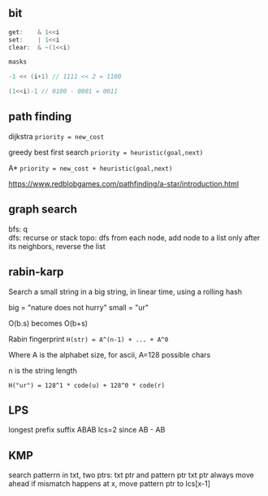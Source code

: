 

## bit 
```c
get:    & 1<<i
set:    | 1<<i
clear:  & ~(1<<i)

masks

-1 << (i+1) // 1111 << 2 = 1100 

(1<<i)-1 // 0100 - 0001 = 0011 
```

## path finding 

dijkstra `priority = new_cost`

greedy best first search  `priority = heuristic(goal,next)`

A* `priority = new_cost + heuristic(goal,next)`

<https://www.redblobgames.com/pathfinding/a-star/introduction.html>


## graph search

bfs: q   
dfs: recurse or stack 
topo: dfs from each node, add node to a list only after its neighbors, reverse the list

## rabin-karp 

Search a small string in a big string, in linear time, using a rolling hash 

big = "nature does not hurry" small = "ur"

O(b.s) becomes O(b+s)

Rabin fingerprint `H(str) = A^(n-1) + ... + A^0`

Where A is the alphabet size, for ascii, A=128 possible chars

n is the string length 

`H("ur") = 128^1 * code(u) + 128^0 * code(r)`


## LPS
longest prefix suffix 
ABAB lcs=2 since AB - AB

## KMP 
search patterrn in txt, 
two ptrs: txt ptr and pattern ptr 
txt ptr always move ahead
if mismatch happens at x, move pattern ptr to lcs[x-1]


